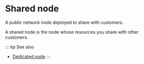 # Shared node

A public network node deployed to share with customers.

A shared node is the node whose resources you share with other customers.

::: tip See also
* [Dedicated node](/glossary/dedicated-node)
:::